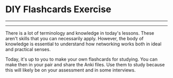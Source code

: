 # DIY Flashcards Exercise
________________________________________________________________________________
<!-- @import "[TOC]" {cmd="toc" depthFrom=2 depthTo=6 orderedList=false} -->

<!-- code_chunk_output -->



<!-- /code_chunk_output -->
________________________________________________________________________________

There is a lot of terminology and knowledge in today's lessons. These aren't
skills that you can necessarily apply. However, the body of knowledge is
essential to understand how networking works both in ideal and practical senses.

Today, it's up to you to make your own flashcards for studying. You can make
then in your pair and share the Anki files. Use them to study because this will
likely be on your assessment and in some interviews.
